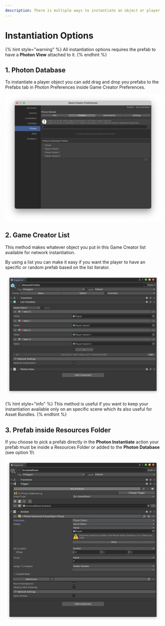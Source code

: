 ```yaml
---
description: There is multiple ways to instantiate an object or player.
---
```


# Instantiation Options

{% hint style="warning" %}
All instantiation options requires the prefab to have a **Photon View** attached to it.
{% endhint %}

## 1. Photon Database

To instantiate a player object you can add drag and drop you prefabs to the Prefabs tab in Photon Preferences inside Game Creator Preferences.

![This method make your objects available globally for instantiation.](<../../../.gitbook/assets/image (99).png>)

## 2. Game Creator List

This method makes whatever object you put in this Game Creator list available for network instantiation.

By using a list you can make it easy if you want the player to have an specific or random prefab based on the list iterator.

![](<../../../.gitbook/assets/image (62).png>)

{% hint style="info" %}
This method is useful if you want to keep your instantiation available only on an specific scene which its also useful for Asset Bundles.
{% endhint %}

## 3. Prefab inside Resources Folder

If you choose to pick a prefab directly in the **Photon Instantiate** action your prefab must be inside a Resources Folder or added to the **Photon Database** (see option 1)\


![](<../../../.gitbook/assets/image (103).png>)
